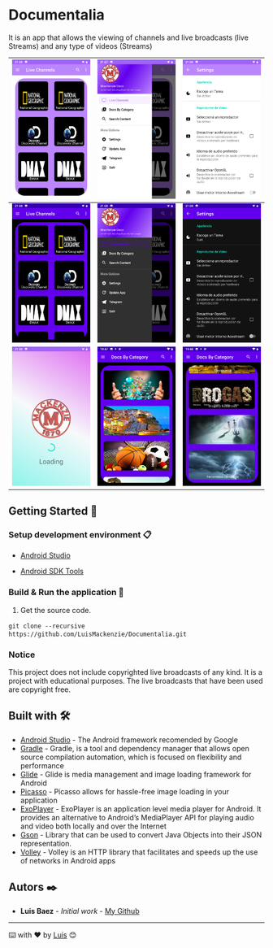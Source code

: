 # Documentalia

It is an app that allows the viewing of channels and live broadcasts (live Streams) and any type of videos (Streams)

| <img src="docs_resources/home.png"> | <img src="docs_resources/navigation.png"> | <img src="docs_resources/settings.png"> |
| ---------------------------------------------- | -------------------------------------------- | ------------------------------------------- |
| <img src="docs_resources/home_night.png"> | <img src="docs_resources/navigation_night.png"> | <img src="docs_resources/settings_night.png"> |
| <img src="docs_resources/splash.png"> | <img src="docs_resources/categories01.png"> | <img src="docs_resources/categories02.png"> |

## Getting Started 🚀

### Setup development environment 📋

* [Android Studio](https://developer.android.com/studio)

* [Android SDK Tools](https://developer.android.com/studio#Other)


### Build & Run the application 🔧

1. Get the source code.

```
git clone --recursive https://github.com/LuisMackenzie/Documentalia.git
```

### Notice

This project does not include copyrighted live broadcasts of any kind. It is a project with educational purposes. The live broadcasts that have been used are copyright free.


## Built with 🛠️

* [Android Studio](https://developer.android.com/studio) - The Android framework recomended by Google
* [Gradle](https://gradle.org/) - Gradle, is a tool and dependency manager that allows open source compilation automation, which is focused on flexibility and performance
* [Glide](https://bumptech.github.io/glide/) - Glide is media management and image loading framework for Android
* [Picasso](https://square.github.io/picasso/) - Picasso allows for hassle-free image loading in your application
* [ExoPlayer](https://exoplayer.dev/) - ExoPlayer is an application level media player for Android. It provides an alternative to Android’s MediaPlayer API for playing audio and video both locally and over the Internet
* [Gson](https://github.com/google/gson) - Library that can be used to convert Java Objects into their JSON representation.
* [Volley](https://github.com/google/volley) - Volley is an HTTP library that facilitates and speeds up the use of networks in Android apps

## Autors ✒️

* **Luis Baez** - *Initial work* - [My Github](https://github.com/LuisMackenzie)

<!--
## Licencia 📄

Este proyecto está bajo la Licencia (Tu Licencia) - mira el archivo [LICENSE.md](LICENSE.md) para detalles

## Expresiones de Gratitud 🎁

* Comenta a otros sobre este proyecto 📢
* Invita una cerveza 🍺 o un café ☕ a alguien del equipo. 
* Da las gracias públicamente 🤓.
* etc.  -->



---
⌨️ with ❤️ by [Luis](https://github.com/LuisMackenzie) 😊
